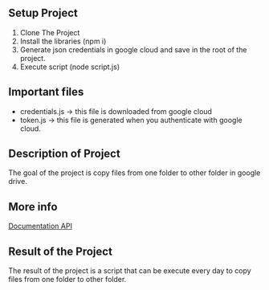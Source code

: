 ## Setup Project

1. Clone The Project
2. Install the libraries (npm i)
3. Generate json credentials in google cloud and save in the root of the project.
4. Execute script (node script.js)

## Important files
* credentials.js -> this file is downloaded from google cloud 
* token.js -> this file is generated when you authenticate with google cloud.


## Description of Project
The goal of the project is copy files from one folder to other folder in google drive.

## More info
[Documentation API](https://developers.google.com/drive/api/quickstart/nodejs?hl=es-419)

## Result of the Project
The result of the project is a script that can be execute every day to copy files from one folder to other folder.

